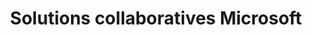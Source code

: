 ---
title: Solutions collaboratives Microsoft
slug: microsoft-collaborative-solutions
excertp: Tout sur les solutions collaboratives Microsoft
sections: Premiers pas avec Exchange, Configuration Exchange sur ordinateur, Configuration Exchange sur smartphone, Migration d'un compte Exchange, Fonctionnalités des comptes Exchange, Utilisation d'Outlook Web Application (OWA), Diagnostic Exchange, Office, Sharepoint
order: 05
---